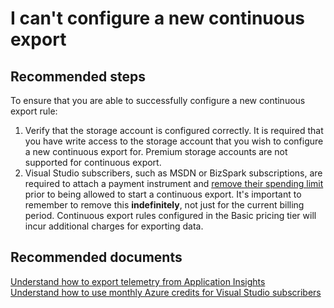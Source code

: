 <properties 
    pageTitle="I can't configure a new continuous export"
    description="I can't configure a new continuous export"
    service="microsoft.insights"
    resource="components"
    authors="mcosner"
    displayOrder="12"
    selfHelpType="resource"
    cloudEnvironments="public"
 />
# I can't configure a new continuous export
## **Recommended steps**
To ensure that you are able to successfully configure a new continuous export rule:

1. Verify that the storage account is configured correctly.  It is required that you have write access to the storage account that you wish to configure a new continuous export for.  Premium storage accounts are not supported for continuous export.
2. Visual Studio subscribers, such as MSDN or BizSpark subscriptions, are required to attach a payment instrument and [remove their spending limit](https://go.microsoft.com/fwlink/?linkid=834519) prior to being allowed to start a continuous export.  It's important to remember to remove this **​indefinitely**, not just for the current billing period.  Continuous export rules configured in the Basic pricing tier will incur additional charges for exporting data.

## **Recommended documents**
[Understand how to export telemetry from Application Insights](https://docs.microsoft.com/azure/application-insights/app-insights-export-telemetry)<br>
[Understand how to use monthly Azure credits for Visual Studio subscribers](https://go.microsoft.com/fwlink/?linkid=834522)​